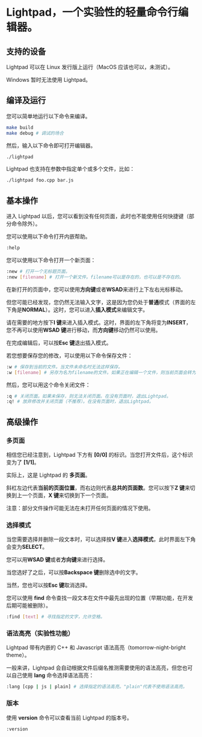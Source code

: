 # Lightpad，一个实验性的轻量命令行编辑器。

## 支持的设备

Lightpad 可以在 Linux 发行版上运行（MacOS 应该也可以，未测试）。

Windows 暂时无法使用 Lightpad。

## 编译及运行

您可以简单地运行以下命令来编译。

```bash
make build
make debug # 调试的场合
```

然后，输入以下命令即可打开编辑器。

```bash
./lightpad
```

Lightpad 也支持在参数中指定单个或多个文件，比如：

```bash
./lightpad foo.cpp bar.js
```

## 基本操作

进入 Lightpad 以后，您可以看到没有任何页面，此时也不能使用任何快捷键（部分命令除外）。

您可以使用以下命令打开内嵌帮助。

```bash
:help
```

您可以使用以下命令打开一个新页面：

```bash
:new # 打开一个无标题页面。
:new [filename] # 打开一个新文件。filename可以是存在的，也可以是不存在的。
```

在新打开的页面中，您可以使用**方向键**或者**WSAD**来进行上下左右光标移动。

但您可能已经发现，您仍然无法输入文字，这是因为您仍处于**普通**模式（界面的左下角是**NORMAL**）。这时，您可以进入**插入模式**来编辑文字。

请在需要的地方按下**I 键**来进入插入模式。这时，界面的左下角将变为**INSERT**，您不再可以使用**WSAD 键**进行移动，而**方向键**移动仍然可以使用。

在完成编辑后，可以按**Esc 键**退出插入模式。

若您想要保存您的修改，可以使用以下命令保存文件：

```bash
:w # 保存到当前的文件。当文件未命名时无法这样保存。
:w [filename] # 另存为名为filename的文件。如果正在编辑一个文件，则当前页面会转为编辑另存为的文件，您将需要重新打开原文件。
```

然后，您可以用这个命令关闭文件：

```bash
:q # 关闭页面。如果未保存，则无法关闭页面。在没有页面时，退出Lightpad。
:q! # 放弃修改并关闭页面（不推荐）。在没有页面时，退出Lightpad。
```

## 高级操作

### 多页面

相信您已经注意到，Lightpad 下方有 **\[0/0\]** 的标识。当您打开文件后，这个标识变为了 **\[1/1\]**。

实际上，这是 Lightpad 的 **多页面**。

斜杠左边代表**当前的页面位置**，而右边则代表**总共的页面数**。您可以按下**Z 键**来切换到上一个页面，**X 键**来切换到下一个页面。

注意：部分文件操作可能无法在未打开任何页面的情况下使用。

### 选择模式

当您需要选择并删除一段文本时，可以选择按**V 键**进入**选择模式**，此时界面左下角会变为**SELECT**。

您可以用**WSAD 键**或者**方向键**来进行选择。

当您选好了之后，可以按**Backspace 键**删除选中的文字。

当然，您也可以按**Esc 键**取消选择。

您可以使用 **find** 命令查找一段文本在文件中最先出现的位置（早期功能，在开发后期可能被删除）。

```bash
:find [text] # 寻找指定的文字，允许空格。
```

### 语法高亮（实验性功能）

Lightpad 带有内嵌的 C++ 和 Javascript 语法高亮（tomorrow-night-bright theme）。

一般来讲，Lightpad 会自动根据文件后缀名推测需要使用的语法高亮，但您也可以自己使用 **lang** 命令选择语法高亮：

```bash
:lang [cpp | js | plain] # 选择指定的语法高亮。"plain"代表不使用语法高亮。
```

### 版本

使用 **version** 命令可以查看当前 Lightpad 的版本号。

```bash
:version
```
